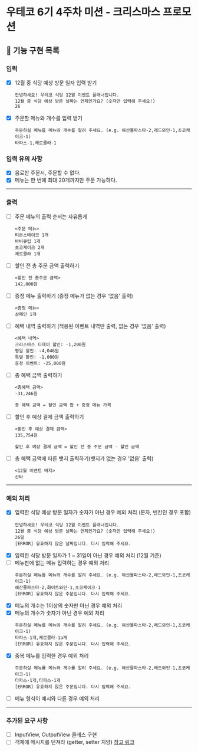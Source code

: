 # 우테코 6기 4주차 미션 - 크리스마스 프로모션

## 🚀 기능 구현 목록

### 입력
- [x] 12월 중 식당 예상 방문 일자 입력 받기
    ```
    안녕하세요! 우테코 식당 12월 이벤트 플래너입니다.
    12월 중 식당 예상 방문 날짜는 언제인가요? (숫자만 입력해 주세요!)
    26
    ```
- [x] 주문할 메뉴와 개수를 입력 받기
    ```
    주문하실 메뉴를 메뉴와 개수를 알려 주세요. (e.g. 해산물파스타-2,레드와인-1,초코케이크-1)
    타파스-1,제로콜라-1 
    ```
### 입력 유의 사항
- [x] 음료만 주문시, 주문할 수 없다.
- [x] 메뉴는 한 번에 최대 20개까지만 주문 가능하다.
---
### 출력
- [ ] 주문 메뉴의 출력 순서는 자유롭게
    ```
    <주문 메뉴>
    티본스테이크 1개
    바비큐립 1개
    초코케이크 2개
    제로콜라 1개
    ```
- [ ] 할인 전 총 주문 금액 출력하기
    ```
    <할인 전 총주문 금액>
    142,000원
    ```
- [ ] 증정 메뉴 출력하기 (증정 메뉴가 없는 경우 '없음' 출력)
    ```
    <증정 메뉴>
    샴페인 1개
    ```
- [ ] 혜택 내역 출력하기 (적용된 이벤트 내역만 출력, 없는 경우 '없음' 출력)
    ```
    <혜택 내역>
    크리스마스 디데이 할인: -1,200원
    평일 할인: -4,046원
    특별 할인: -1,000원
    증정 이벤트: -25,000원
    ```
- [ ] 총 혜택 금액 출력하기
    ```
    <총혜택 금액>
    -31,246원
  
    총 혜택 금액 = 할인 금액 합 + 증정 메뉴 가격 
    ```
- [ ] 할인 후 예상 결제 금액 출력하기
    ```
    <할인 후 예상 결제 금액>
    135,754원
  
    할인 후 예상 결제 금액 = 할인 전 총 주문 금액 - 할인 금액
    ```
- [ ] 총 혜택 금액에 따른 뱃지 출력하기(뱃지가 없는 경우 '없음' 출력)
    ```
    <12월 이벤트 배지>
    산타
    ```
---
### 예외 처리
- [x] 입력한 식당 예상 방문 일자가 숫자가 아닌 경우 예외 처리 (문자, 빈칸인 경우 포함)
    ```
    안녕하세요! 우테코 식당 12월 이벤트 플래너입니다.
    12월 중 식당 예상 방문 날짜는 언제인가요? (숫자만 입력해 주세요!)
    26일
    [ERROR] 유효하지 않은 날짜입니다. 다시 입력해 주세요.
    ```
- [x] 입력한 식당 방문 일자가 1 ~ 31일이 아닌 경우 예외 처리 (12월 기준)
- [ ] 메뉴판에 없는 메뉴 입력하는 경우 예외 처리
    ```
    주문하실 메뉴를 메뉴와 개수를 알려 주세요. (e.g. 해산물파스타-2,레드와인-1,초코케이크-1)
    해산물파스타-2,화이트와인-1,초코케이크-1
    [ERROR] 유효하지 않은 주문입니다. 다시 입력해 주세요.
    ```
- [x] 메뉴의 개수는 1이상의 숫자만 아닌 경우 예외 처리
- [x] 메뉴의 개수가 숫자가 아닌 경우 예외 처리
    ```
    주문하실 메뉴를 메뉴와 개수를 알려 주세요. (e.g. 해산물파스타-2,레드와인-1,초코케이크-1)
    타파스-1개,제로콜라-1a개
    [ERROR] 유효하지 않은 주문입니다. 다시 입력해 주세요.
    ```
- [x] 중복 메뉴를 입력한 경우 예외 처리
    ```
    주문하실 메뉴를 메뉴와 개수를 알려 주세요. (e.g. 해산물파스타-2,레드와인-1,초코케이크-1)
    타파스-1개,타파스-1개
    [ERROR] 유효하지 않은 주문입니다. 다시 입력해 주세요.
    ```
- [ ] 메뉴 형식이 예시와 다른 경우 예외 처리

---
### 추가된 요구 사항
- [ ] InputView, OutputView 클래스 구현
- [ ] 객체에 메시지를 던져라 (getter, setter 지양)
  [참고 링크](https://velog.io/@backfox/getter-%EC%93%B0%EC%A7%80-%EB%A7%90%EB%9D%BC%EA%B3%A0%EB%A7%8C-%ED%95%98%EA%B3%A0-%EA%B0%80%EB%B2%84%EB%A6%AC%EB%A9%B4-%EC%96%B4%EB%96%A1%ED%95%B4%EC%9A%94)